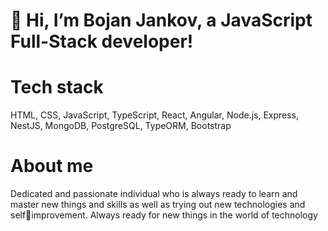 # 👋 Hi, I’m Bojan Jankov, a JavaScript Full-Stack developer!

# Tech stack
HTML, CSS, JavaScript, TypeScript, React, Angular, Node.js, Express, NestJS, MongoDB, PostgreSQL, TypeORM, Bootstrap

# About me
Dedicated and passionate individual who is always ready to learn and master
new things and skills as well as trying out new technologies and selfimprovement. Always ready for new things in the world of technology

